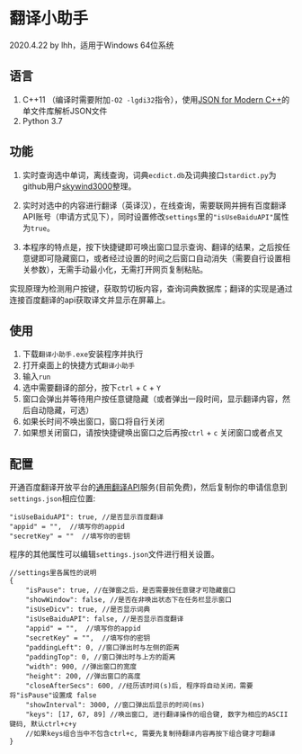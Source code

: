 # 翻译小助手

2020.4.22 by lhh，适用于Windows 64位系统

## 语言

1. C++11 （编译时需要附加`-O2 -lgdi32`指令），使用[JSON for Modern C++](https://nlohmann.github.io/json/)的单文件库解析JSON文件
2. Python 3.7

## 功能

1. 实时查询选中单词，离线查询，词典`ecdict.db`及词典接口`stardict.py`为github用户[skywind3000](https://github.com/skywind3000/ECDICT)整理。

2. 实时对选中的内容进行翻译（英译汉），在线查询，需要联网并拥有百度翻译API账号（申请方式见下），同时设置修改`settings`里的`"isUseBaiduAPI"`属性为`true`。
3. 本程序的特点是，按下快捷键即可唤出窗口显示查询、翻译的结果，之后按任意键即可隐藏窗口，或者经过设置的时间之后窗口自动消失（需要自行设置相关参数），无需手动最小化，无需打开网页复制粘贴。

实现原理为检测用户按键，获取剪切板内容，查询词典数据库；翻译的实现是通过连接百度翻译的api获取译文并显示在屏幕上。

## 使用

1. 下载`翻译小助手.exe`安装程序并执行
2. 打开桌面上的快捷方式`翻译小助手`
3. 输入`run`
4. 选中需要翻译的部分，按下`ctrl` + `C` + `Y`
5. 窗口会弹出并等待用户按任意键隐藏（或者弹出一段时间，显示翻译内容，然后自动隐藏，可选）
6. 如果长时间不唤出窗口，窗口将自行关闭
7. 如果想关闭窗口，请按快捷键唤出窗口之后再按`ctrl` + `c` 关闭窗口或者点叉

## 配置

开通百度翻译开放平台的[通用翻译API](https://api.fanyi.baidu.com/product/11)服务(目前免费)，然后复制你的申请信息到`settings.json`相应位置:

```
"isUseBaiduAPI": true, //是否显示百度翻译
"appid" = "",  //填写你的appid
"secretKey" = ""  //填写你的密钥
```



程序的其他属性可以编辑`settings.json`文件进行相关设置。

```
//settings里各属性的说明
{
    "isPause": true, //在弹窗之后，是否需要按任意键才可隐藏窗口
    "showWindow": false, //是否在非唤出状态下在任务栏显示窗口
    "isUseDicv": true, //是否显示词典
    "isUseBaiduAPI": false, //是否显示百度翻译
    "appid" = "",  //填写你的appid
    "secretKey" = "",  //填写你的密钥
    "paddingLeft": 0, //窗口弹出时与左侧的距离
    "paddingTop": 0, //窗口弹出时与上方的距离
    "width": 900, //弹出窗口的宽度
    "height": 200, //弹出窗口的高度
    "closeAfterSecs": 600, //经历该时间(s)后, 程序将自动关闭，需要将"isPause"设置成 false
    "showInterval": 3000, //窗口弹出后显示的时间(ms)
    "keys": [17, 67, 89] //唤出窗口, 进行翻译操作的组合键, 数字为相应的ASCII键码, 默认ctrl+c+y
    //如果keys组合当中不包含ctrl+c, 需要先复制待翻译内容再按下组合键才可翻译
}
```

